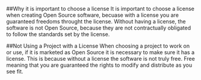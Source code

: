 ##Why it is important to choose a license
It is important to choose a license when creating Open Source software, becuase with a license you are guaranteed freedoms throught the license.  Without having a license, the software is not Open Source, because they are not contractually obligated to follow the standards set by the license.

##Not Using a Project with a License
When choosing a project to work on or use, if it is marketed as Open Source it is necessary to make sure it has a license.  This is because without a license the software is not truly free.  Free meaning that you are guaranteed the rights to modify and distribute as you see fit.


